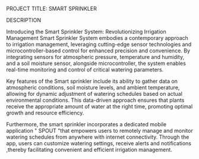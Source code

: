 PROJECT TITLE: SMART SPRINKLER

DESCRIPTION

Introducing the Smart Sprinkler System: Revolutionizing Irrigation Management Smart Sprinkler System embodies a contemporary approach to irrigation management, leveraging cutting-edge sensor technologies and microcontroller-based control for enhanced precision and convenience. By integrating sensors for atmospheric pressure, temperature and humidity, and a soil moisture sensor, alongside microcontroller, the system enables real-time monitoring and control of critical watering parameters.

Key features of the Smart sprinkler include its ability to gather data on atmospheric conditions, soil moisture levels, and ambient temperature, allowing for dynamic adjustment of watering schedules based on actual environmental conditions. This data-driven approach ensures that plants receive the appropriate amount of water at the right time, promoting optimal growth and resource efficiency.

Furthermore, the smart sprinkler incorporates a dedicated mobile application " SPOUT "that empowers users to remotely manage and monitor watering schedules from anywhere with internet connectivity. Through the app, users can customize watering settings, receive alerts and notifications ,thereby facilitating convenient and efficient irrigation management.
